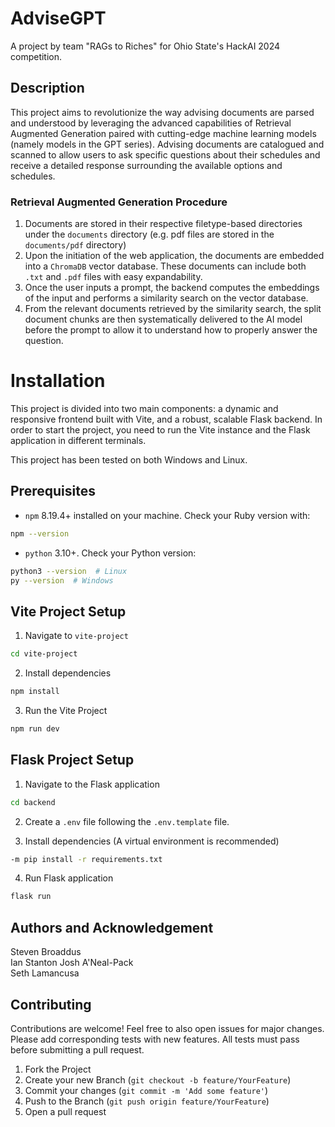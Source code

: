 # AdviseGPT
A project by team "RAGs to Riches" for Ohio State's HackAI 2024 competition.

## Description
This project aims to revolutionize the way advising documents are parsed and understood by leveraging the advanced capabilities of Retrieval Augmented Generation paired with cutting-edge machine learning models (namely models in the GPT series). Advising documents are catalogued and scanned to allow users to ask specific questions about their schedules and receive a detailed response surrounding the available options and schedules.

### Retrieval Augmented Generation Procedure
1. Documents are stored in their respective filetype-based directories under the `documents` directory (e.g. pdf files are stored in the `documents/pdf` directory)
2. Upon the initiation of the web application, the documents are embedded into a `ChromaDB` vector database. These documents can include both `.txt` and `.pdf` files with easy expandability.
3. Once the user inputs a prompt, the backend computes the embeddings of the input and performs a similarity search on the vector database.
4. From the relevant documents retrieved by the similarity search, the split document chunks are then systematically delivered to the AI model before the prompt to allow it to understand how to properly answer the question.

# Installation
This project is divided into two main components: a dynamic and responsive frontend built with Vite, and a robust, scalable Flask backend. In order to start the project, you need to run the Vite instance and the Flask application in different terminals.

This project has been tested on both Windows and Linux.

## Prerequisites
- `npm` 8.19.4+ installed on your machine. Check your Ruby version with:
```bash
npm --version
```

- `python` 3.10+. Check your Python version:
```bash
python3 --version  # Linux
py --version  # Windows
```

## Vite Project Setup
1. Navigate to `vite-project`
```bash
cd vite-project
```

2. Install dependencies
```bash
npm install
```

3. Run the Vite Project
```bash
npm run dev
```

## Flask Project Setup
1. Navigate to the Flask application
```bash
cd backend
```

2. Create a `.env` file following the `.env.template` file. 

3. Install dependencies (A virtual environment is recommended)
```bash
-m pip install -r requirements.txt
```

4. Run Flask application
```bash
flask run
```

## Authors and Acknowledgement
Steven Broaddus  
Ian Stanton
Josh A'Neal-Pack  
Seth Lamancusa


## Contributing
Contributions are welcome! Feel free to also open issues for major changes.
Please add corresponding tests with new features. All tests must pass before submitting a pull request.

1. Fork the Project
2. Create your new Branch (`git checkout -b feature/YourFeature`)
3. Commit your changes (`git commit -m 'Add some feature'`)
4. Push to the Branch (`git push origin feature/YourFeature`)
5. Open a pull request